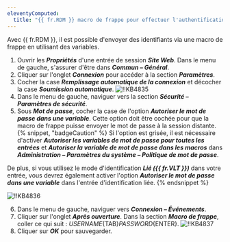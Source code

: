 ```yaml
---
eleventyComputed:
  title: "{{ fr.RDM }} macro de frappe pour effectuer l'authentification"
---
```

Avec {{ fr.RDM }}, il est possible d'envoyer des identifiants via une macro de frappe en utilisant des variables.

1. Ouvrir les ***Propriétés*** d'une entrée de session ***Site Web***. Dans le menu de gauche, s'assurer d'être dans ***Commun – Général***.
1. Cliquer sur l'onglet ***Connexion*** pour accéder à la section ***Paramètres***.
1. Cocher la case ***Remplissage automatique de la connexion*** et décocher la case ***Soumission automatique***.
![!!KB4835](https://cdnweb.devolutions.net/docs/docs_en_kb_KB4835.png)
1. Dans le menu de gauche, naviguer vers la section ***Sécurité – Paramètres de sécurité***.
1. Sous ***Mot de passe***, cocher la case de l'option ***Autoriser le mot de passe dans une variable***. Cette option doit être cochée pour que la macro de frappe puisse envoyer le mot de passe à la session distante.
{% snippet, "badgeCaution" %}
Si l'option est grisée, il est nécessaire d'activer ***Autoriser les variables de mot de passe pour toutes les entrées*** et ***Autoriser la variable de mot de passe dans les macros*** dans ***Administration – Paramètres du système – Politique de mot de passe***.

De plus, si vous utilisez le mode d'identification ***Lié ({{ fr.VLT }})*** dans votre entrée, vous devrez également activer l'option ***Autoriser le mot de passe dans une variable*** dans l'entrée d'identification liée.
{% endsnippet %}

![!!KB4836](https://cdnweb.devolutions.net/docs/docs_en_kb_KB4836.png)

6. Dans le menu de gauche, naviguer vers ***Connexion – Événements***.
1. Cliquer sur l'onglet ***Après ouverture***. Dans la section ***Macro de frappe***, coller ce qui suit : $USERNAME${TAB}$PASSWORD${ENTER}.
![!!KB4837](https://cdnweb.devolutions.net/docs/docs_en_kb_KB4837.png)
1. Cliquer sur ***OK*** pour sauvegarder.
